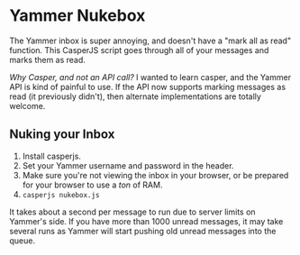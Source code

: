 Yammer Nukebox
==============

The Yammer inbox is super annoying, and doesn't have a "mark all as read"
function. This CasperJS script goes through all of your messages and marks them
as read.

<em>Why Casper, and not an API call?</em>
I wanted to learn casper, and the Yammer API is kind of painful to use. If the
API now supports marking messages as read (it previously didn't), then alternate
implementations are totally welcome.

Nuking your Inbox
-------

1. Install casperjs.
1. Set your Yammer username and password in the header.
1. Make sure you're not viewing the inbox in your browser, or be prepared for
   your browser to use a *ton* of RAM.
1. `casperjs nukebox.js`

It takes about a second per message to run due to server limits on Yammer's
side. If you have more than 1000 unread messages, it may take several runs
as Yammer will start pushing old unread messages into the queue.
